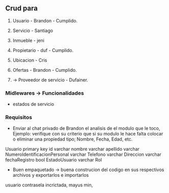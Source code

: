 ## Crud para

1. Usuario - Brandon - Cumplido.
2. Servicio - Santiago
3. Inmueble - jeni
4. Propietario - duf - Cumplido.
5. Ubicacion - Cris
6. Ofertas - Brandon - Cumplido.

7. -> Proveedor de servicio - Dufainer.

### Midlewares -> Funcionalidades

- estados de servicio

### Requisitos

- Enviar al chat privado de Brandon el analisis de el modulo que le toco, Ejemplo: verifique con su criterio que si su modulo le hace falta colocar o eliminar una propiedad tipo; Nombre, Fecha, Edad, etc.

Usuario
primary key id
varchar nombre
varchar apellido
varchar NumeroIdentificacionPersonal
varchar Telefono
varchar Direccion
varchar fechaRegistro
bool EstadoUsuario
varchar Rol

- Buen empaquetado -> buena construcion del codigo en sus respectivos archivos y exportarlos e importarlos


usuario 
contrasela incrictada, mayus min,  